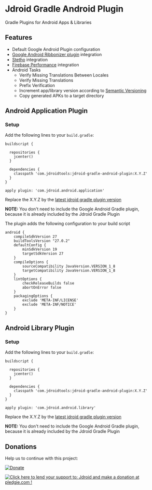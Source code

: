 # Jdroid Gradle Android Plugin
Gradle Plugins for Android Apps & Libraries

## Features

 * Default Google Android Plugin configuration
 * [Google Android Ribbonizer plugin](https://github.com/gfx/gradle-android-ribbonizer-plugin) integration
 * [Stetho](http://facebook.github.io/stetho/) integration
 * [Firebase Performance](https://firebase.google.com/docs/perf-mon/) integration
 * Android Tasks
    * Verify Missing Translations Between Locales
    * Verify Missing Translations
    * Prefix Verification
    * Increment app/library version according to [Semantic Versioning](http://semver.org/)
    * Copy generated APKs to a target directory

## Android Application Plugin

### Setup

Add the following lines to your `build.gradle`:

    buildscript {
      
      repositories {
        jcenter()
      }
      
      dependencies {
        classpath 'com.jdroidtools:jdroid-gradle-android-plugin:X.Y.Z'
      }
    }
    
    apply plugin: 'com.jdroid.android.application'

Replace the X.Y.Z by the [latest jdroid gradle plugin version](https://github.com/maxirosson/jdroid-gradle-plugin/releases/latest)

**NOTE:** You don't need to include the Google Android Gradle plugin, because it is already included by the Jdroid Gradle Plugin

The plugin adds the following configuration to your build script

    android {
        compileSdkVersion 27
        buildToolsVersion "27.0.2"
        defaultConfig {
            minSdkVersion 19
            targetSdkVersion 27
        }
        compileOptions {
            sourceCompatibility JavaVersion.VERSION_1_8
            targetCompatibility JavaVersion.VERSION_1_8
        }
        lintOptions {
            checkReleaseBuilds false
            abortOnError false
        }
        packagingOptions {
            exclude 'META-INF/LICENSE'
            exclude 'META-INF/NOTICE'
        }
    }
    
## Android Library Plugin

### Setup

Add the following lines to your `build.gradle`:

    buildscript {
      
      repositories {
        jcenter()
      }
      
      dependencies {
        classpath 'com.jdroidtools:jdroid-gradle-android-plugin:X.Y.Z'
      }
    }
    
    apply plugin: 'com.jdroid.android.library'

Replace the X.Y.Z by the [latest jdroid gradle plugin version](https://github.com/maxirosson/jdroid-gradle-plugin/releases/latest)

**NOTE:** You don't need to include the Google Android Gradle plugin, because it is already included by the Jdroid Gradle Plugin


## Donations
Help us to continue with this project:

[![Donate](https://www.paypalobjects.com/en_US/i/btn/btn_donate_LG.gif)](https://www.paypal.com/cgi-bin/webscr?cmd=_s-xclick&hosted_button_id=2UEBTRTSCYA9L)

<a href='https://pledgie.com/campaigns/30030'><img alt='Click here to lend your support to: Jdroid and make a donation at pledgie.com !' src='https://pledgie.com/campaigns/30030.png?skin_name=chrome' border='0' ></a>
